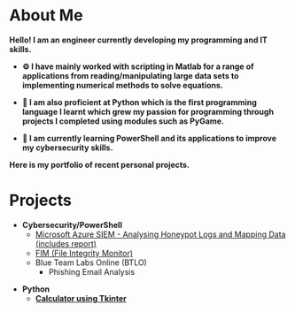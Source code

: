 <h1>About Me </h1>

<b>Hello! I am an engineer currently developing my programming and IT skills.

- ⚙️ I have mainly worked with scripting in Matlab for a range of applications from reading/manipulating large data sets to implementing numerical methods to solve equations.
- 🐍 I am also proficient at Python which is the first programming language I learnt which grew my 
    passion for programming through projects I completed using modules such as PyGame. 

- 🔭 I am currently learning PowerShell and its applications to improve my cybersecurity skills.

Here is my portfolio of recent personal projects.
</b>
<h1>Projects</h1>

- <b>Cybersecurity/PowerShell</b>
  - [Microsoft Azure SIEM - Analysing Honeypot Logs and Mapping Data (includes report)](https://github.com/azizgaf/Azure_SIEM)
  - [FIM (File Integrity Monitor)](https://github.com/azizgaf/FIM)
  - Blue Team Labs Online (BTLO)
    - Phishing Email Analysis
<b>

- <b>Python</b>
  - [Calculator using Tkinter](https://github.com/azizgaf/basic_calculator)


<!--
**joshmadakor1/joshmadakor1** is a ✨ _special_ ✨ repository because its `README.md` (this file) appears on your GitHub profile.

Here are some ideas to get you started:

- 🔭 I’m currently working on ...
- 🌱 I’m currently learning ...
- 👯 I’m looking to collaborate on ...
- 🤔 I’m looking for help with ...
- 💬 Ask me about ...
- 📫 How to reach me: ...
- 😄 Pronouns: ...
- ⚡ Fun fact: ...
-->
